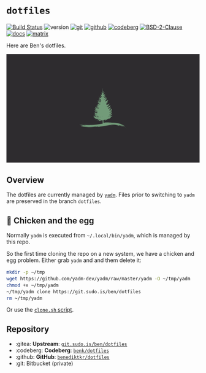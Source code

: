 # `dotfiles`

[![Build Status](https://jenkins.sudo.is/buildStatus/icon?job=ben%2Fdotfiles%2Fmain&style=flat-square)](https://jenkins.sudo.is/job/ben/job/dotfiles/)
![version](https://jenkins.sudo.is/buildStatus/icon?job=ben%2Fdotfiles%2Fmain&style=flat-square&status=${description}&subject=version&build=lastStable&color=blue)
[![git](https://www.sudo.is/readmes/git.sudo.is-ben-dotfiles.svg)](https://git.sudo.is/ben/dotfiles)
[![github](https://www.sudo.is/readmes/github-benediktkr.svg)](https://github.com/benediktkr/dotfiles)
[![codeberg](https://www.sudo.is/readmes/codeberg.svg)](https://codeberg.org/benk/dotfiles)
[![BSD-2-Clause](https://www.sudo.is/readmes/license-BSD-blue.svg)](LICENSE)
[![docs](https://www.sudo.is/readmes/docs.svg)](https://www.sudo.is/docs)
[![matrix](https://www.sudo.is/readmes/matrix-ben-sudo.is.svg)](https://matrix.to/#/@ben:sudo.is)

Here are Ben's dotfiles.

![Leaf Dark](.local/share/backgrounds/Leaf_Dark.png)

## Overview

The dotfiles are currently managed by [`yadm`](https://yadm.io). Files
prior to switching to `yadm` are preserved in the branch `dotfiles`.

## 🐣 Chicken and the egg

Normally `yadm` is executed from `~/.local/bin/yadm`, which is managed
by this repo.

So the first time cloning the repo on a new system, we have a chicken and
egg problem. Either grab `yadm` and and them delete it:

```bash
mkdir -p ~/tmp
wget https://github.com/yadm-dev/yadm/raw/master/yadm -O ~/tmp/yadm
chmod +x ~/tmp/yadm
~/tmp/yadm clone https://git.sudo.is/ben/dotfiles
rm ~/tmp/yadm
```

Or use the [`clone.sh` script](https://git.sudo.is/ben/dotfiles/raw/branch/main/.local/share/yadm/clone.sh).

## Repository


- :gitea: **Upstream**: [`git.sudo.is/ben/dotfiles`](https://git.sudo.is/ben/dotfiles)
- :codeberg: **Codeberg**: [`benk/dotfiles`](https://codeberg.org/benk/dotfiles)
- :github: **GitHub**: [`benediktkr/dotfiles`](https://github.com/benediktkr/dotfiles)
- :git: Bitbucket (private)
